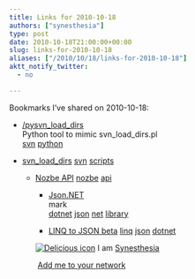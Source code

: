 ```yaml
---
title: Links for 2010-10-18
authors: ["synesthesia"]
type: post
date: 2010-10-18T21:00:00+00:00
slug: links-for-2010-10-18 
aliases: ["/2010/10/18/links-for-2010-10-18"]
aktt_notify_twitter:
  - no

---
```

Bookmarks I&#8217;ve shared on 2010-10-18:

  * [/pysvn\_load\_dirs][1]  
    Python tool to mimic svn\_load\_dirs.pl  
    [svn][2] [python][3] 
  * [svn\_load\_dirs][4] 
    [svn][2] [scripts][5] </li> 
    
      * [Nozbe API][6] 
        [nozbe][7] [api][8] </li> 
        
          * [Json.NET][9]  
            mark  
            [dotnet][10] [json][11] [net][12] [library][13] 
          * [LINQ to JSON beta][14] 
            [linq][15] [json][11] [dotnet][10] </li> </ul> 
            
            <p class="deliciouslink">
              <a href="https://del.icio.us/synesthesia" title="See all my bookmarks on del.icio.us"><img src="https://www.synesthesia.co.uk/images/deliciousicon.jpg" alt="Delicious icon" /></a>&nbsp;I am <a href="https://del.icio.us/synesthesia" title="See all my bookmarks on del.icio.us">Synesthesia</a>
            </p>
            
            <p class="deliciouslink">
              <a href="https://del.icio.us/network?add=synesthesia" title="Add me to your del.icio.us network"><img src="https://www.synesthesia.co.uk/images/add.gif" alt="" /></a>&nbsp;<a href="https://del.icio.us/network?add=synesthesia" title="Add me to your del.icio.us network">Add me to your network</a>
            </p>

 [1]: https://free.linux.hp.com/~dannf/pysvn_load_dirs
 [2]: https://delicious.com/synesthesia/svn
 [3]: https://delicious.com/synesthesia/python
 [4]: https://svn.apache.org/repos/asf/subversion/trunk/contrib/client-side/svn_load_dirs/svn_load_dirs.pl.in
 [5]: https://delicious.com/synesthesia/scripts
 [6]: https://www.nozbe.com/api
 [7]: https://delicious.com/synesthesia/nozbe
 [8]: https://delicious.com/synesthesia/api
 [9]: https://json.codeplex.com/
 [10]: https://delicious.com/synesthesia/dotnet
 [11]: https://delicious.com/synesthesia/json
 [12]: https://delicious.com/synesthesia/net
 [13]: https://delicious.com/synesthesia/library
 [14]: https://james.newtonking.com/archive/2008/02/11/linq-to-json-beta.aspx
 [15]: https://delicious.com/synesthesia/linq